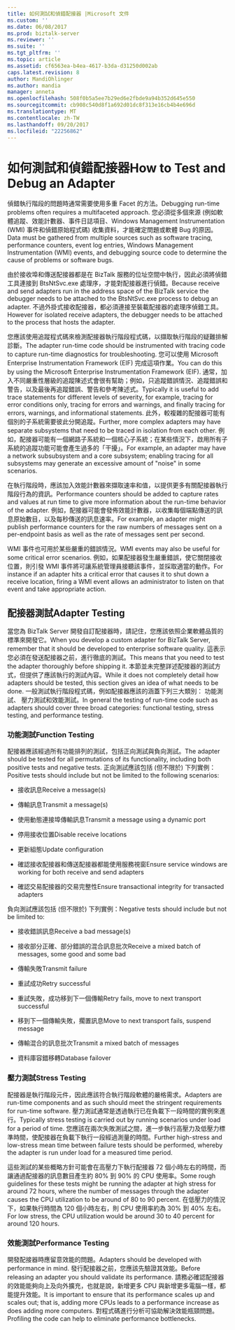 ```yaml
---
title: 如何測試和偵錯配接器 |Microsoft 文件
ms.custom: ''
ms.date: 06/08/2017
ms.prod: biztalk-server
ms.reviewer: ''
ms.suite: ''
ms.tgt_pltfrm: ''
ms.topic: article
ms.assetid: cf6563ea-b4ea-4617-b3da-d31250d002ab
caps.latest.revision: 8
author: MandiOhlinger
ms.author: mandia
manager: anneta
ms.openlocfilehash: 508f0b5a5ee7b29ed6e2fbde9a94b352d645e550
ms.sourcegitcommit: cb908c540d8f1a692d01dc8f313e16cb4b4e696d
ms.translationtype: MT
ms.contentlocale: zh-TW
ms.lasthandoff: 09/20/2017
ms.locfileid: "22256862"
---
```

# <a name="how-to-test-and-debug-an-adapter"></a><span data-ttu-id="82980-102">如何測試和偵錯配接器</span><span class="sxs-lookup"><span data-stu-id="82980-102">How to Test and Debug an Adapter</span></span>
<span data-ttu-id="82980-103">偵錯執行階段的問題時通常需要使用多重 Facet 的方法。</span><span class="sxs-lookup"><span data-stu-id="82980-103">Debugging run-time problems often requires a multifaceted approach.</span></span> <span data-ttu-id="82980-104">您必須從多個來源 (例如軟體追蹤、效能計數器、事件日誌項目、Windows Management Instrumentation (WMI) 事件和偵錯原始程式碼) 收集資料，才能確定問題或軟體 Bug 的原因。</span><span class="sxs-lookup"><span data-stu-id="82980-104">Data must be gathered from multiple sources such as software tracing, performance counters, event log entries, Windows Management Instrumentation (WMI) events, and debugging source code to determine the cause of problems or software bugs.</span></span>  
  
 <span data-ttu-id="82980-105">由於接收埠和傳送配接器都是在 BizTalk 服務的位址空間中執行，因此必須將偵錯工具連接到 BtsNtSvc.exe 處理序，才能對配接器進行偵錯。</span><span class="sxs-lookup"><span data-stu-id="82980-105">Because receive and send adapters run in the address space of the BizTalk service the debugger needs to be attached to the BtsNtSvc.exe process to debug an adapter.</span></span> <span data-ttu-id="82980-106">不過外掛式接收配接器，都必須連接至裝載配接器的處理序偵錯工具。</span><span class="sxs-lookup"><span data-stu-id="82980-106">However for isolated receive adapters, the debugger needs to be attached to the process that hosts the adapter.</span></span>  
  
 <span data-ttu-id="82980-107">您應該使用追蹤程式碼來檢測配接器執行階段程式碼，以擷取執行階段的疑難排解診斷。</span><span class="sxs-lookup"><span data-stu-id="82980-107">The adapter run-time code should be instrumented with tracing code to capture run-time diagnostics for troubleshooting.</span></span> <span data-ttu-id="82980-108">您可以使用 Microsoft Enterprise Instrumentation Framework (EIF) 完成這項作業。</span><span class="sxs-lookup"><span data-stu-id="82980-108">You can do this by using the Microsoft Enterprise Instrumentation Framework (EIF).</span></span> <span data-ttu-id="82980-109">通常，加入不同嚴重性層級的追蹤陳述式會很有幫助；例如，只追蹤錯誤情況、追蹤錯誤和警告，以及最後再追蹤錯誤、警告和參考陳述式。</span><span class="sxs-lookup"><span data-stu-id="82980-109">Typically it is useful to add trace statements for different levels of severity, for example, tracing for error conditions only, tracing for errors and warnings, and finally tracing for errors, warnings, and informational statements.</span></span> <span data-ttu-id="82980-110">此外，較複雜的配接器可能有個別的子系統需要彼此分開追蹤。</span><span class="sxs-lookup"><span data-stu-id="82980-110">Further, more complex adapters may have separate subsystems that need to be traced in isolation from each other.</span></span> <span data-ttu-id="82980-111">例如，配接器可能有一個網路子系統和一個核心子系統；在某些情況下，啟用所有子系統的追蹤功能可能會產生過多的「干擾」。</span><span class="sxs-lookup"><span data-stu-id="82980-111">For example, an adapter may have a network subsubsystem and a core subsystem; enabling tracing for all subsystems may generate an excessive amount of "noise" in some scenarios.</span></span>  
  
 <span data-ttu-id="82980-112">在執行階段時，應該加入效能計數器來擷取速率和值，以提供更多有關配接器執行階段行為的資訊。</span><span class="sxs-lookup"><span data-stu-id="82980-112">Performance counters should be added to capture rates and values at run time to give more information about the run-time behavior of the adapter.</span></span> <span data-ttu-id="82980-113">例如，配接器可能會發佈效能計數器，以收集每個端點傳送的訊息原始數目，以及每秒傳送的訊息速率。</span><span class="sxs-lookup"><span data-stu-id="82980-113">For example, an adapter might publish performance counters for the raw numbers of messages sent on a per-endpoint basis as well as the rate of messages sent per second.</span></span>  
  
 <span data-ttu-id="82980-114">WMI 事件也可用於某些嚴重的錯誤情況。</span><span class="sxs-lookup"><span data-stu-id="82980-114">WMI events may also be useful for some critical error scenarios.</span></span>  <span data-ttu-id="82980-115">例如，如果配接器發生嚴重錯誤，使它關閉接收位置，則引發 WMI 事件將可讓系統管理員接聽該事件，並採取適當的動作。</span><span class="sxs-lookup"><span data-stu-id="82980-115">For instance if an adapter hits a critical error that causes it to shut down a receive location, firing a WMI event allows an administrator to listen on that event and take appropriate action.</span></span>  
  
## <a name="adapter-testing"></a><span data-ttu-id="82980-116">配接器測試</span><span class="sxs-lookup"><span data-stu-id="82980-116">Adapter Testing</span></span>  
 <span data-ttu-id="82980-117">當您為 BizTalk Server 開發自訂配接器時，請記住，您應該依照企業軟體品質的標準來開發它。</span><span class="sxs-lookup"><span data-stu-id="82980-117">When you develop a custom adapter for BizTalk Server, remember that it should be developed to enterprise software quality.</span></span> <span data-ttu-id="82980-118">這表示您必須在發送配接器之前，進行徹底的測試。</span><span class="sxs-lookup"><span data-stu-id="82980-118">This means that you need to test the adapter thoroughly before shipping it.</span></span> <span data-ttu-id="82980-119">本節並未完整詳述配接器的測試方式，但提供了應該執行的測試內容。</span><span class="sxs-lookup"><span data-stu-id="82980-119">While it does not completely detail how adapters should be tested, this section gives an idea of what needs to be done.</span></span> <span data-ttu-id="82980-120">一般測試執行階段程式碼，例如配接器應該的涵蓋下列三大類別： 功能測試、 壓力測試和效能測試。</span><span class="sxs-lookup"><span data-stu-id="82980-120">In general the testing of run-time code such as adapters should cover three broad categories: functional testing, stress testing, and performance testing.</span></span>  
  
### <a name="function-testing"></a><span data-ttu-id="82980-121">功能測試</span><span class="sxs-lookup"><span data-stu-id="82980-121">Function Testing</span></span>  
 <span data-ttu-id="82980-122">配接器應該經過所有功能排列的測試，包括正向測試與負向測試。</span><span class="sxs-lookup"><span data-stu-id="82980-122">The adapter should be tested for all permutations of its functionality, including both positive tests and negative tests.</span></span> <span data-ttu-id="82980-123">正向測試應該包括 (但不限於) 下列實例：</span><span class="sxs-lookup"><span data-stu-id="82980-123">Positive tests should include but not be limited to the following scenarios:</span></span>  
  
-   <span data-ttu-id="82980-124">接收訊息</span><span class="sxs-lookup"><span data-stu-id="82980-124">Receive a message(s)</span></span>  
  
-   <span data-ttu-id="82980-125">傳輸訊息</span><span class="sxs-lookup"><span data-stu-id="82980-125">Transmit a message(s)</span></span>  
  
-   <span data-ttu-id="82980-126">使用動態連接埠傳輸訊息</span><span class="sxs-lookup"><span data-stu-id="82980-126">Transmit a message using a dynamic port</span></span>  
  
-   <span data-ttu-id="82980-127">停用接收位置</span><span class="sxs-lookup"><span data-stu-id="82980-127">Disable receive locations</span></span>  
  
-   <span data-ttu-id="82980-128">更新組態</span><span class="sxs-lookup"><span data-stu-id="82980-128">Update configuration</span></span>  
  
-   <span data-ttu-id="82980-129">確認接收配接器和傳送配接器都能使用服務視窗</span><span class="sxs-lookup"><span data-stu-id="82980-129">Ensure service windows are working for both receive and send adapters</span></span>  
  
-   <span data-ttu-id="82980-130">確認交易配接器的交易完整性</span><span class="sxs-lookup"><span data-stu-id="82980-130">Ensure transactional integrity for transacted adapters</span></span>  
  
 <span data-ttu-id="82980-131">負向測試應該包括 (但不限於) 下列實例：</span><span class="sxs-lookup"><span data-stu-id="82980-131">Negative tests should include but not be limited to:</span></span>  
  
-   <span data-ttu-id="82980-132">接收錯誤訊息</span><span class="sxs-lookup"><span data-stu-id="82980-132">Receive a bad message(s)</span></span>  
  
-   <span data-ttu-id="82980-133">接收部分正確、部分錯誤的混合訊息批次</span><span class="sxs-lookup"><span data-stu-id="82980-133">Receive a mixed batch of messages, some good and some bad</span></span>  
  
-   <span data-ttu-id="82980-134">傳輸失敗</span><span class="sxs-lookup"><span data-stu-id="82980-134">Transmit failure</span></span>  
  
-   <span data-ttu-id="82980-135">重試成功</span><span class="sxs-lookup"><span data-stu-id="82980-135">Retry successful</span></span>  
  
-   <span data-ttu-id="82980-136">重試失敗，成功移到下一個傳輸</span><span class="sxs-lookup"><span data-stu-id="82980-136">Retry fails, move to next transport successful</span></span>  
  
-   <span data-ttu-id="82980-137">移到下一個傳輸失敗，擱置訊息</span><span class="sxs-lookup"><span data-stu-id="82980-137">Move to next transport fails, suspend message</span></span>  
  
-   <span data-ttu-id="82980-138">傳輸混合的訊息批次</span><span class="sxs-lookup"><span data-stu-id="82980-138">Transmit a mixed batch of messages</span></span>  
  
-   <span data-ttu-id="82980-139">資料庫容錯移轉</span><span class="sxs-lookup"><span data-stu-id="82980-139">Database failover</span></span>  
  
### <a name="stress-testing"></a><span data-ttu-id="82980-140">壓力測試</span><span class="sxs-lookup"><span data-stu-id="82980-140">Stress Testing</span></span>  
 <span data-ttu-id="82980-141">配接器是執行階段元件，因此應該符合執行階段軟體的嚴格需求。</span><span class="sxs-lookup"><span data-stu-id="82980-141">Adapters are run-time components and as such should meet the stringent requirements for run-time software.</span></span> <span data-ttu-id="82980-142">壓力測試通常是透過執行已在負載下一段時間的實例來進行。</span><span class="sxs-lookup"><span data-stu-id="82980-142">Typically stress testing is carried out by running scenarios under load for a period of time.</span></span> <span data-ttu-id="82980-143">您應該在兩次失敗測試之間，進一步執行高壓力及低壓力標準時間，使配接器在負載下執行一段經過測量的時間。</span><span class="sxs-lookup"><span data-stu-id="82980-143">Further high-stress and low-stress mean time between failure tests should be performed, whereby the adapter is run under load for a measured time period.</span></span>  
  
 <span data-ttu-id="82980-144">這些測試的某些概略方針可能會在高壓力下執行配接器 72 個小時左右的時間，而讓通過配接器的訊息數目產生約 80% 到 90% 的 CPU 使用率。</span><span class="sxs-lookup"><span data-stu-id="82980-144">Some rough guidelines for these tests might be running the adapter at high stress for around 72 hours, where the number of messages through the adapter causes the CPU utilization to be around of 80 to 90 percent.</span></span> <span data-ttu-id="82980-145">在低壓力的情況下，如果執行時間為 120 個小時左右，則 CPU 使用率約為 30% 到 40% 左右。</span><span class="sxs-lookup"><span data-stu-id="82980-145">For low stress, the CPU utilization would be around 30 to 40 percent for around 120 hours.</span></span>  
  
### <a name="performance-testing"></a><span data-ttu-id="82980-146">效能測試</span><span class="sxs-lookup"><span data-stu-id="82980-146">Performance Testing</span></span>  
 <span data-ttu-id="82980-147">開發配接器時應留意效能的問題。</span><span class="sxs-lookup"><span data-stu-id="82980-147">Adapters should be developed with performance in mind.</span></span> <span data-ttu-id="82980-148">發行配接器之前，您應該先驗證其效能。</span><span class="sxs-lookup"><span data-stu-id="82980-148">Before releasing an adapter you should validate its performance.</span></span> <span data-ttu-id="82980-149">請務必確認配接器的效能能夠向上及向外擴充，也就是說，新增更多 CPU 與新增更多電腦一樣，都能提升效能。</span><span class="sxs-lookup"><span data-stu-id="82980-149">It is important to ensure that its performance scales up and scales out; that is, adding more CPUs leads to a performance increase as does adding more computers.</span></span> <span data-ttu-id="82980-150">對程式碼進行分析可協助解決效能瓶頸問題。</span><span class="sxs-lookup"><span data-stu-id="82980-150">Profiling the code can help to eliminate performance bottlenecks.</span></span>